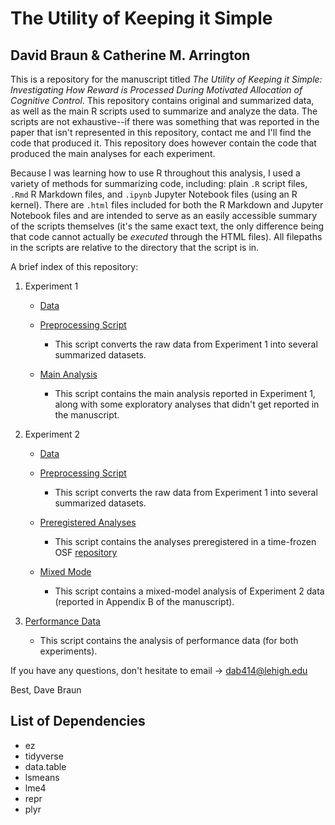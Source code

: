 # The Utility of Keeping it Simple
## David Braun & Catherine M. Arrington

This is a repository for the manuscript titled *The Utility of Keeping it Simple: Investigating How Reward is Processed During Motivated Allocation of Cognitive Control*. This repository contains original and summarized data, as well as the main R scripts used to summarize and analyze the data. The scripts are not exhaustive--if there was something that was reported in the paper that isn't represented in this repository, contact me and I'll find the code that produced it. This repository does however contain the code that produced the main analyses for each experiment. 

Because I was learning how to use R throughout this analysis, I used a variety of methods for summarizing code, including: plain `.R` script files, `.Rmd` R Markdown files, and `.ipynb` Jupyter Notebook files (using an R kernel). There are `.html` files included for both the R Markdown and Jupyter Notebook files and are intended to serve as an easily accessible summary of the scripts themselves (it's the same exact text, the only difference being that code cannot actually be *executed* through the HTML files). All filepaths in the scripts are relative to the directory that the script is in.

A brief index of this repository:

1. Experiment 1
  
	* [Data](experiment_one/data)

	* [Preprocessing Script](experiment_one/scripts/preprocessing.R)

		* This script converts the raw data from Experiment 1 into several summarized datasets.

	*  [Main Analysis](experiment_one/scripts/main_analysis.ipynb)

		* This script contains the main analysis reported in Experiment 1, along with some exploratory analyses that didn't get reported in the manuscript.

2. Experiment 2

	* [Data](experiment_two/data)

	*  [Preprocessing Script](experiment_two/scripts/preprocessing.R)

		* This script converts the raw data from Experiment 1 into several summarized datasets.

	* [Preregistered Analyses](experiment_two/scripts/preregistered.ipynb)

		* This script contains the analyses preregistered in a time-frozen OSF [repository](https://osf.io/uex5x/register/5730e99a9ad5a102c5745a8a)

	* [Mixed Mode](experiment_two/scripts/mixed_model.ipynb)

		* This script contains a mixed-model analysis of Experiment 2 data (reported in Appendix B of the manuscript).

3. [Performance Data](https://htmlpreview.github.io/?https://github.com/dab414/keeping_it_simple/blob/master/performance_data/Performance%20Summary.nb.html)
		
	* This script contains the analysis of performance data (for both experiments).

If you have any questions, don't hesitate to email -> dab414@lehigh.edu

Best,
Dave Braun

## List of Dependencies

* ez
* tidyverse
* data.table
* lsmeans
* lme4
* repr
* plyr



